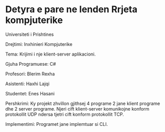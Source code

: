 # Detyra e pare ne lenden Rrjeta kompjuterike
Universiteti i Prishtines

Drejtimi: Inxhinieri Kompjuterike

Tema: Krijimi i nje klient-server aplikacioni.

Gjuha Programuese: C#

Profesori: Blerim Rexha

Asistenti: Haxhi Lajqi

Studentet: Enes Hasani

Pershkrimi: Ky projekt zhvillon gjithsej 4 programe 2 jane klient programe dhe 2 server programe. Njeri cift klient-server komunikojne konform protokollit UDP ndersa tjetri cift konform protokollit TCP.

Implementimi: Programet jane implemtuar si CLI.
